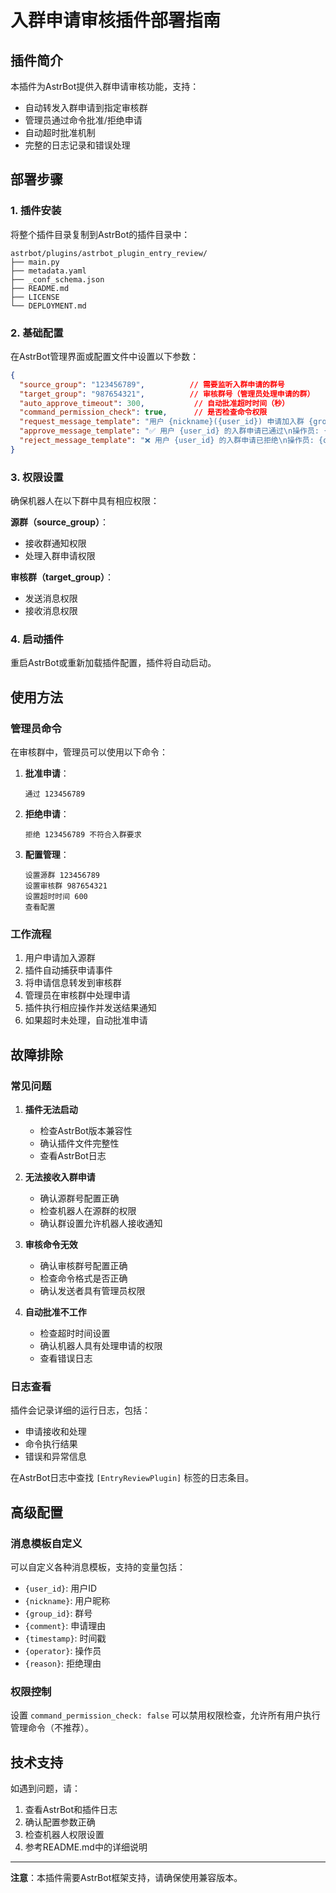 # 入群申请审核插件部署指南

## 插件简介

本插件为AstrBot提供入群申请审核功能，支持：
- 自动转发入群申请到指定审核群
- 管理员通过命令批准/拒绝申请
- 自动超时批准机制
- 完整的日志记录和错误处理

## 部署步骤

### 1. 插件安装

将整个插件目录复制到AstrBot的插件目录中：
```
astrbot/plugins/astrbot_plugin_entry_review/
├── main.py
├── metadata.yaml
├── _conf_schema.json
├── README.md
├── LICENSE
└── DEPLOYMENT.md
```

### 2. 基础配置

在AstrBot管理界面或配置文件中设置以下参数：

```json
{
  "source_group": "123456789",          // 需要监听入群申请的群号
  "target_group": "987654321",          // 审核群号（管理员处理申请的群）
  "auto_approve_timeout": 300,           // 自动批准超时时间（秒）
  "command_permission_check": true,      // 是否检查命令权限
  "request_message_template": "用户 {nickname}({user_id}) 申请加入群 {group_id}\n申请理由: {comment}\n时间: {timestamp}\n\n回复 '通过 {user_id}' 或 '拒绝 {user_id} [理由]' 进行处理",
  "approve_message_template": "✅ 用户 {user_id} 的入群申请已通过\n操作员: {operator}\n时间: {timestamp}",
  "reject_message_template": "❌ 用户 {user_id} 的入群申请已拒绝\n操作员: {operator}\n理由: {reason}\n时间: {timestamp}"
}
```

### 3. 权限设置

确保机器人在以下群中具有相应权限：

**源群（source_group）**：
- 接收群通知权限
- 处理入群申请权限

**审核群（target_group）**：
- 发送消息权限
- 接收消息权限

### 4. 启动插件

重启AstrBot或重新加载插件配置，插件将自动启动。

## 使用方法

### 管理员命令

在审核群中，管理员可以使用以下命令：

1. **批准申请**：
   ```
   通过 123456789
   ```

2. **拒绝申请**：
   ```
   拒绝 123456789 不符合入群要求
   ```

3. **配置管理**：
   ```
   设置源群 123456789
   设置审核群 987654321
   设置超时时间 600
   查看配置
   ```

### 工作流程

1. 用户申请加入源群
2. 插件自动捕获申请事件
3. 将申请信息转发到审核群
4. 管理员在审核群中处理申请
5. 插件执行相应操作并发送结果通知
6. 如果超时未处理，自动批准申请

## 故障排除

### 常见问题

1. **插件无法启动**
   - 检查AstrBot版本兼容性
   - 确认插件文件完整性
   - 查看AstrBot日志

2. **无法接收入群申请**
   - 确认源群号配置正确
   - 检查机器人在源群的权限
   - 确认群设置允许机器人接收通知

3. **审核命令无效**
   - 确认审核群号配置正确
   - 检查命令格式是否正确
   - 确认发送者具有管理员权限

4. **自动批准不工作**
   - 检查超时时间设置
   - 确认机器人具有处理申请的权限
   - 查看错误日志

### 日志查看

插件会记录详细的运行日志，包括：
- 申请接收和处理
- 命令执行结果
- 错误和异常信息

在AstrBot日志中查找 `[EntryReviewPlugin]` 标签的日志条目。

## 高级配置

### 消息模板自定义

可以自定义各种消息模板，支持的变量包括：
- `{user_id}`: 用户ID
- `{nickname}`: 用户昵称
- `{group_id}`: 群号
- `{comment}`: 申请理由
- `{timestamp}`: 时间戳
- `{operator}`: 操作员
- `{reason}`: 拒绝理由

### 权限控制

设置 `command_permission_check: false` 可以禁用权限检查，允许所有用户执行管理命令（不推荐）。

## 技术支持

如遇到问题，请：
1. 查看AstrBot和插件日志
2. 确认配置参数正确
3. 检查机器人权限设置
4. 参考README.md中的详细说明

---

**注意**：本插件需要AstrBot框架支持，请确保使用兼容版本。
